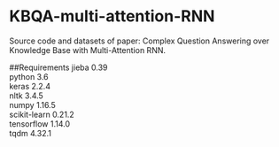 # KBQA-multi-attention-RNN
Source code and datasets of paper: Complex Question Answering over Knowledge Base with Multi-Attention RNN.

##Requirements
jieba                     0.39  
python                    3.6  
keras                     2.2.4   
nltk                      3.4.5    
numpy                     1.16.5  
scikit-learn              0.21.2  
tensorflow                1.14.0  
tqdm                      4.32.1 

